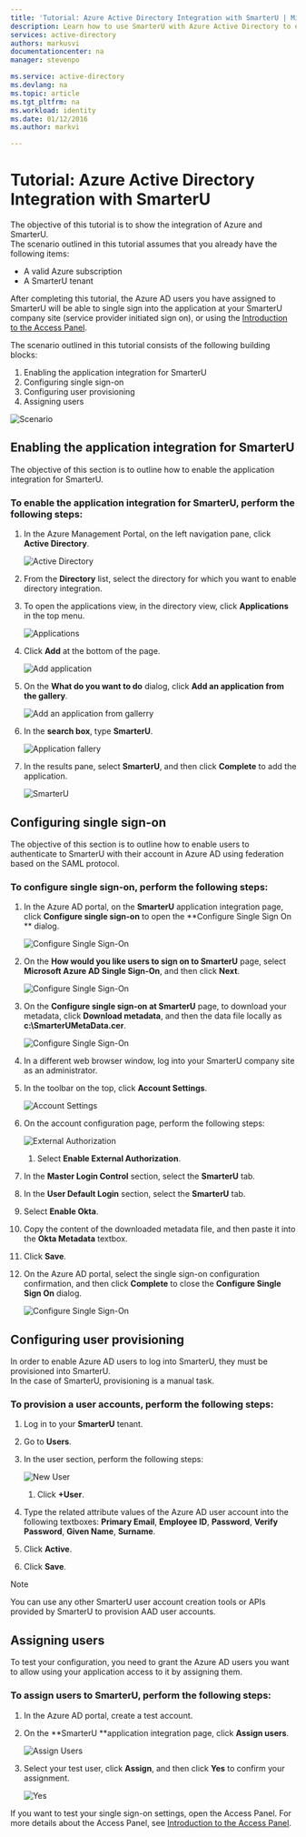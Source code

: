 ```yaml
---
title: 'Tutorial: Azure Active Directory Integration with SmarterU | Microsoft Azure'
description: Learn how to use SmarterU with Azure Active Directory to enable single sign-on, automated provisioning, and more!
services: active-directory
authors: markusvi
documentationcenter: na
manager: stevenpo

ms.service: active-directory
ms.devlang: na
ms.topic: article
ms.tgt_pltfrm: na
ms.workload: identity
ms.date: 01/12/2016
ms.author: markvi

---
```

# Tutorial: Azure Active Directory Integration with SmarterU
The objective of this tutorial is to show the integration of Azure and SmarterU.  
The scenario outlined in this tutorial assumes that you already have the following items:

* A valid Azure subscription
* A SmarterU tenant

After completing this tutorial, the Azure AD users you have assigned to SmarterU will be able to single sign into the application at your SmarterU company site (service provider initiated sign on), or using the [Introduction to the Access Panel](active-directory-saas-access-panel-introduction.md).

The scenario outlined in this tutorial consists of the following building blocks:

1. Enabling the application integration for SmarterU
2. Configuring single sign-on
3. Configuring user provisioning
4. Assigning users

![Scenario](./media/active-directory-saas-smarteru-tutorial/IC777320.png "Scenario")

## Enabling the application integration for SmarterU
The objective of this section is to outline how to enable the application integration for SmarterU.

### To enable the application integration for SmarterU, perform the following steps:
1. In the Azure Management Portal, on the left navigation pane, click **Active Directory**.

   ![Active Directory](./media/active-directory-saas-smarteru-tutorial/IC700993.png "Active Directory")

2. From the **Directory** list, select the directory for which you want to enable directory integration.

3. To open the applications view, in the directory view, click **Applications** in the top menu.

   ![Applications](./media/active-directory-saas-smarteru-tutorial/IC700994.png "Applications")

4. Click **Add** at the bottom of the page.

   ![Add application](./media/active-directory-saas-smarteru-tutorial/IC749321.png "Add application")

5. On the **What do you want to do** dialog, click **Add an application from the gallery**.

   ![Add an application from gallerry](./media/active-directory-saas-smarteru-tutorial/IC749322.png "Add an application from gallerry")

6. In the **search box**, type **SmarterU**.

   ![Application fallery](./media/active-directory-saas-smarteru-tutorial/IC777321.png "Application fallery")

7. In the results pane, select **SmarterU**, and then click **Complete** to add the application.

   ![SmarterU](./media/active-directory-saas-smarteru-tutorial/IC777322.png "SmarterU")


## Configuring single sign-on
The objective of this section is to outline how to enable users to authenticate to SmarterU with their account in Azure AD using federation based on the SAML protocol.

### To configure single sign-on, perform the following steps:
1. In the Azure AD portal, on the **SmarterU** application integration page, click **Configure single sign-on** to open the **Configure Single Sign On ** dialog.

   ![Configure Single Sign-On](./media/active-directory-saas-smarteru-tutorial/IC777323.png "Configure Single Sign-On")

2. On the **How would you like users to sign on to SmarterU** page, select **Microsoft Azure AD Single Sign-On**, and then click **Next**.

   ![Configure Single Sign-On](./media/active-directory-saas-smarteru-tutorial/IC777324.png "Configure Single Sign-On")

3. On the **Configure single sign-on at SmarterU** page, to download your metadata, click **Download metadata**, and then the data file locally as **c:\\SmarterUMetaData.cer**.

   ![Configure Single Sign-On](./media/active-directory-saas-smarteru-tutorial/IC777325.png "Configure Single Sign-On")

4. In a different web browser window, log into your SmarterU company site as an administrator.

5. In the toolbar on the top, click **Account Settings**.

   ![Account Settings](./media/active-directory-saas-smarteru-tutorial/IC777326.png "Account Settings")

6. On the account configuration page, perform the following steps:

   ![External Authorization](./media/active-directory-saas-smarteru-tutorial/IC777327.png "External Authorization")

   1. Select **Enable External Authorization**.
2. In the **Master Login Control** section, select the **SmarterU** tab.
3. In the **User Default Login** section, select the **SmarterU** tab.
4. Select **Enable Okta**.
5. Copy the content of the downloaded metadata file, and then paste it into the **Okta Metadata** textbox.
6. Click **Save**.

7. On the Azure AD portal, select the single sign-on configuration confirmation, and then click **Complete** to close the **Configure Single Sign On** dialog.

   ![Configure Single Sign-On](./media/active-directory-saas-smarteru-tutorial/IC777328.png "Configure Single Sign-On")


## Configuring user provisioning
In order to enable Azure AD users to log into SmarterU, they must be provisioned into SmarterU.  
In the case of SmarterU, provisioning is a manual task.

### To provision a user accounts, perform the following steps:
1. Log in to your **SmarterU** tenant.

2. Go to **Users**.

3. In the user section, perform the following steps:

   ![New User](./media/active-directory-saas-smarteru-tutorial/IC777329.png "New User")

   1. Click **+User**.
2. Type the related attribute values of the Azure AD user account into the following textboxes: **Primary Email**, **Employee ID**, **Password**, **Verify Password**, **Given Name**, **Surname**.
3. Click **Active**.
4. Click **Save**.


> [!NOTE]
> You can use any other SmarterU user account creation tools or APIs provided by SmarterU to provision AAD user accounts.
> 
> 
## Assigning users
To test your configuration, you need to grant the Azure AD users you want to allow using your application access to it by assigning them.

### To assign users to SmarterU, perform the following steps:
1. In the Azure AD portal, create a test account.

2. On the **SmarterU **application integration page, click **Assign users**.

   ![Assign Users](./media/active-directory-saas-smarteru-tutorial/IC777330.png "Assign Users")

3. Select your test user, click **Assign**, and then click **Yes** to confirm your assignment.

   ![Yes](./media/active-directory-saas-smarteru-tutorial/IC767830.png "Yes")


If you want to test your single sign-on settings, open the Access Panel. For more details about the Access Panel, see [Introduction to the Access Panel](active-directory-saas-access-panel-introduction.md).


